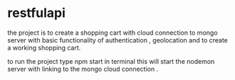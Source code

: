 # restfulapi
the project is to create a shopping cart with cloud connection to mongo server with basic functionality of authentication , geolocation
and to create a working shopping cart.

to run the project 
type npm start in terminal 
this will start the nodemon server with linking to the mongo cloud connection .

